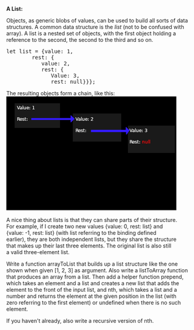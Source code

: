 **A List:**  
  
Objects, as generic blobs of values, can be used to build all sorts of data  
structures. A common data structure is the *list* (not to be confused with  
array). A list is a nested set of objects, with the first object holding a  
reference to the second, the second to the third and so on.  
<pre>
let list = {value: 1,
	    rest: {
		   value: 2,
		   rest: {
			  Value: 3,
			  rest: null}}};
</pre>  
The resulting objects form a chain, like this:  
<img src="illustration.png">  
  
A nice thing about lists is that they can share parts of their structure.  
For example, if I create two new values {value: 0, rest: list} and  
{value: -1, rest: list} (with list referring to the binding defined  
earlier), they are both independent lists, but they share the structure  
that makes up their last three elements. The original list is also still  
a valid three-element list.  
  
Write a function arrayToList that builds up a list structure like the one  
shown when given [1, 2, 3] as argument. Also write a listToArray function  
that produces an array from a list. Then add a helper function prepend,  
which takes an element and a list and creates a new list that adds the  
element to the front of the input list, and nth, which takes a list and a  
number and returns the element at the given position in the list (with  
zero referring to the first element) or undefined when there is no such  
element.  
  
If you haven't already, also write a recursive version of nth.
